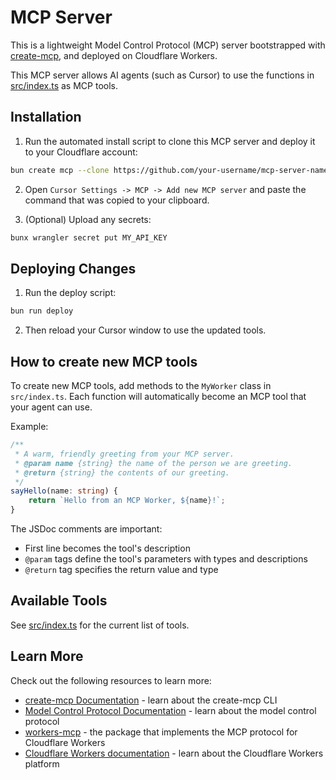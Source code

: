 # MCP Server

This is a lightweight Model Control Protocol (MCP) server bootstrapped with [create-mcp](https://github.com/zueai/create-mcp), and deployed on Cloudflare Workers.

This MCP server allows AI agents (such as Cursor) to use the functions in [src/index.ts](src/index.ts) as MCP tools.

## Installation

1. Run the automated install script to clone this MCP server and deploy it to your Cloudflare account:

```bash
bun create mcp --clone https://github.com/your-username/mcp-server-name
```

2. Open `Cursor Settings -> MCP -> Add new MCP server` and paste the command that was copied to your clipboard.

3. (Optional) Upload any secrets:

```bash
bunx wrangler secret put MY_API_KEY

```

## Deploying Changes

1. Run the deploy script:

```bash
bun run deploy
```

2. Then reload your Cursor window to use the updated tools.

## How to create new MCP tools

To create new MCP tools, add methods to the `MyWorker` class in `src/index.ts`. Each function will automatically become an MCP tool that your agent can use.

Example:

```typescript
/**
 * A warm, friendly greeting from your MCP server.
 * @param name {string} the name of the person we are greeting.
 * @return {string} the contents of our greeting.
 */
sayHello(name: string) {
    return `Hello from an MCP Worker, ${name}!`;
}
```

The JSDoc comments are important:

- First line becomes the tool's description
- `@param` tags define the tool's parameters with types and descriptions
- `@return` tag specifies the return value and type

## Available Tools

See [src/index.ts](src/index.ts) for the current list of tools.

## Learn More

Check out the following resources to learn more:

- [create-mcp Documentation](https://github.com/zueai/create-mcp) - learn about the create-mcp CLI
- [Model Control Protocol Documentation](https://modelcontextprotocol.io) - learn about the model control protocol
- [workers-mcp](https://github.com/zueai/workers-mcp) - the package that implements the MCP protocol for Cloudflare Workers
- [Cloudflare Workers documentation](https://developers.cloudflare.com/workers/) - learn about the Cloudflare Workers platform
